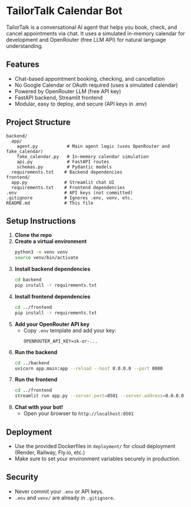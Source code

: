 # TailorTalk Calendar Bot

TailorTalk is a conversational AI agent that helps you book, check, and cancel appointments via chat. It uses a simulated in-memory calendar for development and OpenRouter (free LLM API) for natural language understanding.

## Features
- Chat-based appointment booking, checking, and cancellation
- No Google Calendar or OAuth required (uses a simulated calendar)
- Powered by OpenRouter LLM (free API key)
- FastAPI backend, Streamlit frontend
- Modular, easy to deploy, and secure (API keys in .env)

## Project Structure
```
backend/
  app/
    agent.py           # Main agent logic (uses OpenRouter and fake_calendar)
    fake_calendar.py   # In-memory calendar simulation
    api.py             # FastAPI routes
    schemas.py         # Pydantic models
  requirements.txt    # Backend dependencies
frontend/
  app.py              # Streamlit chat UI
  requirements.txt    # Frontend dependencies
.env                  # API keys (not committed)
.gitignore            # Ignores .env, venv, etc.
README.md             # This file
```

## Setup Instructions
1. **Clone the repo**
2. **Create a virtual environment**
   ```bash
   python3 -m venv venv
   source venv/bin/activate
   ```
3. **Install backend dependencies**
   ```bash
   cd backend
   pip install -r requirements.txt
   ```
4. **Install frontend dependencies**
   ```bash
   cd ../frontend
   pip install -r requirements.txt
   ```
5. **Add your OpenRouter API key**
   - Copy `.env` template and add your key:
     ```
     OPENROUTER_API_KEY=sk-or-...
     ```
6. **Run the backend**
   ```bash
   cd ../backend
   uvicorn app.main:app --reload --host 0.0.0.0 --port 8000
   ```
7. **Run the frontend**
   ```bash
   cd ../frontend
   streamlit run app.py --server.port=8501 --server.address=0.0.0.0
   ```
8. **Chat with your bot!**
   - Open your browser to `http://localhost:8501`

## Deployment
- Use the provided Dockerfiles in `deployment/` for cloud deployment (Render, Railway, Fly.io, etc.)
- Make sure to set your environment variables securely in production.

## Security
- Never commit your `.env` or API keys.
- `.env` and `venv/` are already in `.gitignore`.

